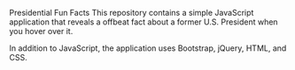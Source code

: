 Presidential Fun Facts
This repository contains a simple JavaScript application that reveals a offbeat fact about a former U.S. President when you hover over it.

In addition to JavaScript, the application uses Bootstrap, jQuery, HTML, and CSS.

